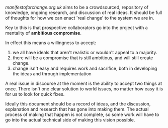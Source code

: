  *manifestoforchange.org.uk* aims to be a crowdsourced, repository of knowledge, ongoing research, and discussion of real ideas. It should be full of thoughts for how we can enact 'real change' to the system we are in.

Key to this is that prospective collaborators go into the project with a mentality of **ambitious compromise**. 

In effect this means a willingness to accept:
1. we all have ideals that aren't realistic or wouldn't appeal to a majority.
2. there will be a compromise that is still ambitious, and will still create change.
3. change isn't easy and requires work and sacrifice, both in developing the ideas and through implementation

A real issue in discourse at the moment is the ability to accept two things at once. There isn't one clear solution to world issues, no matter how easy it is for us to look for quick fixes.

Ideally this document should be a record of ideas, and the discussion, explanation and research that has gone into making them. The actual process of making that happen is not complete, so some work will have to go into the actual technical side of making this vision possible.



